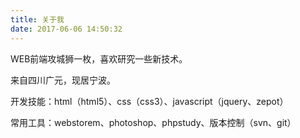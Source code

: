 ```yaml
---
title: 关于我
date: 2017-06-06 14:50:32
---
```

WEB前端攻城狮一枚，喜欢研究一些新技术。

来自四川广元，现居宁波。

开发技能：html（html5）、css（css3）、javascript（jquery、zepot）

常用工具：webstorem、photoshop、phpstudy、版本控制（svn、git）

